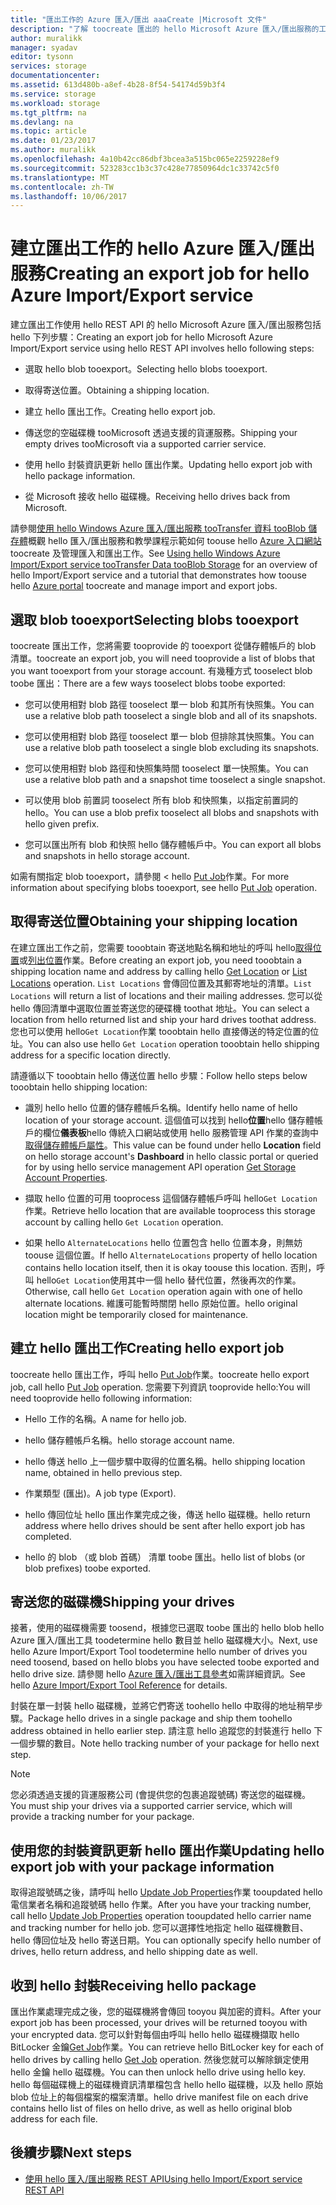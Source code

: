 ```yaml
---
title: "匯出工作的 Azure 匯入/匯出 aaaCreate |Microsoft 文件"
description: "了解 toocreate 匯出的 hello Microsoft Azure 匯入/匯出服務的工作。"
author: muralikk
manager: syadav
editor: tysonn
services: storage
documentationcenter: 
ms.assetid: 613d480b-a8ef-4b28-8f54-54174d59b3f4
ms.service: storage
ms.workload: storage
ms.tgt_pltfrm: na
ms.devlang: na
ms.topic: article
ms.date: 01/23/2017
ms.author: muralikk
ms.openlocfilehash: 4a10b42cc86dbf3bcea3a515bc065e2259228ef9
ms.sourcegitcommit: 523283cc1b3c37c428e77850964dc1c33742c5f0
ms.translationtype: MT
ms.contentlocale: zh-TW
ms.lasthandoff: 10/06/2017
---
```

# <a name="creating-an-export-job-for-hello-azure-importexport-service"></a><span data-ttu-id="d8798-103">建立匯出工作的 hello Azure 匯入/匯出服務</span><span class="sxs-lookup"><span data-stu-id="d8798-103">Creating an export job for hello Azure Import/Export service</span></span>
<span data-ttu-id="d8798-104">建立匯出工作使用 hello REST API 的 hello Microsoft Azure 匯入/匯出服務包括 hello 下列步驟：</span><span class="sxs-lookup"><span data-stu-id="d8798-104">Creating an export job for hello Microsoft Azure Import/Export service using hello REST API involves hello following steps:</span></span>

-   <span data-ttu-id="d8798-105">選取 hello blob tooexport。</span><span class="sxs-lookup"><span data-stu-id="d8798-105">Selecting hello blobs tooexport.</span></span>

-   <span data-ttu-id="d8798-106">取得寄送位置。</span><span class="sxs-lookup"><span data-stu-id="d8798-106">Obtaining a shipping location.</span></span>

-   <span data-ttu-id="d8798-107">建立 hello 匯出工作。</span><span class="sxs-lookup"><span data-stu-id="d8798-107">Creating hello export job.</span></span>

-   <span data-ttu-id="d8798-108">傳送您的空磁碟機 tooMicrosoft 透過支援的貨運服務。</span><span class="sxs-lookup"><span data-stu-id="d8798-108">Shipping your empty drives tooMicrosoft via a supported carrier service.</span></span>

-   <span data-ttu-id="d8798-109">使用 hello 封裝資訊更新 hello 匯出作業。</span><span class="sxs-lookup"><span data-stu-id="d8798-109">Updating hello export job with hello package information.</span></span>

-   <span data-ttu-id="d8798-110">從 Microsoft 接收 hello 磁碟機。</span><span class="sxs-lookup"><span data-stu-id="d8798-110">Receiving hello drives back from Microsoft.</span></span>

 <span data-ttu-id="d8798-111">請參閱[使用 hello Windows Azure 匯入/匯出服務 tooTransfer 資料 tooBlob 儲存體](storage-import-export-service.md)概觀 hello 匯入/匯出服務和教學課程示範如何 toouse hello [Azure 入口網站](https://portal.azure.com/)toocreate 及管理匯入和匯出工作。</span><span class="sxs-lookup"><span data-stu-id="d8798-111">See [Using hello Windows Azure Import/Export service tooTransfer Data tooBlob Storage](storage-import-export-service.md) for an overview of hello Import/Export service and a tutorial that demonstrates how toouse hello [Azure portal](https://portal.azure.com/) toocreate and manage import and export jobs.</span></span>

## <a name="selecting-blobs-tooexport"></a><span data-ttu-id="d8798-112">選取 blob tooexport</span><span class="sxs-lookup"><span data-stu-id="d8798-112">Selecting blobs tooexport</span></span>
 <span data-ttu-id="d8798-113">toocreate 匯出工作，您將需要 tooprovide 的 tooexport 從儲存體帳戶的 blob 清單。</span><span class="sxs-lookup"><span data-stu-id="d8798-113">toocreate an export job, you will need tooprovide a list of blobs that you want tooexport from your storage account.</span></span> <span data-ttu-id="d8798-114">有幾種方式 tooselect blob toobe 匯出：</span><span class="sxs-lookup"><span data-stu-id="d8798-114">There are a few ways tooselect blobs toobe exported:</span></span>

-   <span data-ttu-id="d8798-115">您可以使用相對 blob 路徑 tooselect 單一 blob 和其所有快照集。</span><span class="sxs-lookup"><span data-stu-id="d8798-115">You can use a relative blob path tooselect a single blob and all of its snapshots.</span></span>

-   <span data-ttu-id="d8798-116">您可以使用相對 blob 路徑 tooselect 單一 blob 但排除其快照集。</span><span class="sxs-lookup"><span data-stu-id="d8798-116">You can use a relative blob path tooselect a single blob excluding its snapshots.</span></span>

-   <span data-ttu-id="d8798-117">您可以使用相對 blob 路徑和快照集時間 tooselect 單一快照集。</span><span class="sxs-lookup"><span data-stu-id="d8798-117">You can use a relative blob path and a snapshot time tooselect a single snapshot.</span></span>

-   <span data-ttu-id="d8798-118">可以使用 blob 前置詞 tooselect 所有 blob 和快照集，以指定前置詞的 hello。</span><span class="sxs-lookup"><span data-stu-id="d8798-118">You can use a blob prefix tooselect all blobs and snapshots with hello given prefix.</span></span>

-   <span data-ttu-id="d8798-119">您可以匯出所有 blob 和快照 hello 儲存體帳戶中。</span><span class="sxs-lookup"><span data-stu-id="d8798-119">You can export all blobs and snapshots in hello storage account.</span></span>

 <span data-ttu-id="d8798-120">如需有關指定 blob tooexport，請參閱 < hello [Put Job](/rest/api/storageimportexport/jobs#Jobs_CreateOrUpdate)作業。</span><span class="sxs-lookup"><span data-stu-id="d8798-120">For more information about specifying blobs tooexport, see hello [Put Job](/rest/api/storageimportexport/jobs#Jobs_CreateOrUpdate) operation.</span></span>

## <a name="obtaining-your-shipping-location"></a><span data-ttu-id="d8798-121">取得寄送位置</span><span class="sxs-lookup"><span data-stu-id="d8798-121">Obtaining your shipping location</span></span>
<span data-ttu-id="d8798-122">在建立匯出工作之前，您需要 tooobtain 寄送地點名稱和地址的呼叫 hello[取得位置](https://portal.azure.com)或[列出位置](/rest/api/storageimportexport/listlocations)作業。</span><span class="sxs-lookup"><span data-stu-id="d8798-122">Before creating an export job, you need tooobtain a shipping location name and address by calling hello [Get Location](https://portal.azure.com) or [List Locations](/rest/api/storageimportexport/listlocations) operation.</span></span> <span data-ttu-id="d8798-123">`List Locations` 會傳回位置及其郵寄地址的清單。</span><span class="sxs-lookup"><span data-stu-id="d8798-123">`List Locations` will return a list of locations and their mailing addresses.</span></span> <span data-ttu-id="d8798-124">您可以從 hello 傳回清單中選取位置並寄送您的硬碟機 toothat 地址。</span><span class="sxs-lookup"><span data-stu-id="d8798-124">You can select a location from hello returned list and ship your hard drives toothat address.</span></span> <span data-ttu-id="d8798-125">您也可以使用 hello`Get Location`作業 tooobtain hello 直接傳送的特定位置的位址。</span><span class="sxs-lookup"><span data-stu-id="d8798-125">You can also use hello `Get Location` operation tooobtain hello shipping address for a specific location directly.</span></span>

<span data-ttu-id="d8798-126">請遵循以下 tooobtain hello 傳送位置 hello 步驟：</span><span class="sxs-lookup"><span data-stu-id="d8798-126">Follow hello steps below tooobtain hello shipping location:</span></span>

-   <span data-ttu-id="d8798-127">識別 hello hello 位置的儲存體帳戶名稱。</span><span class="sxs-lookup"><span data-stu-id="d8798-127">Identify hello name of hello location of your storage account.</span></span> <span data-ttu-id="d8798-128">這個值可以找到 hello**位置**hello 儲存體帳戶的欄位**儀表板**hello 傳統入口網站或使用 hello 服務管理 API 作業的查詢中[取得儲存體帳戶屬性](/rest/api/storagerp/storageaccounts#StorageAccounts_GetProperties)。</span><span class="sxs-lookup"><span data-stu-id="d8798-128">This value can be found under hello **Location** field on hello storage account's **Dashboard** in hello classic portal or queried for by using hello service management API operation [Get Storage Account Properties](/rest/api/storagerp/storageaccounts#StorageAccounts_GetProperties).</span></span>

-   <span data-ttu-id="d8798-129">擷取 hello 位置的可用 tooprocess 這個儲存體帳戶呼叫 hello`Get Location`作業。</span><span class="sxs-lookup"><span data-stu-id="d8798-129">Retrieve hello location that are available tooprocess this storage account by calling hello `Get Location` operation.</span></span>

-   <span data-ttu-id="d8798-130">如果 hello `AlternateLocations` hello 位置包含 hello 位置本身，則無妨 toouse 這個位置。</span><span class="sxs-lookup"><span data-stu-id="d8798-130">If hello `AlternateLocations` property of hello location contains hello location itself, then it is okay toouse this location.</span></span> <span data-ttu-id="d8798-131">否則，呼叫 hello`Get Location`使用其中一個 hello 替代位置，然後再次的作業。</span><span class="sxs-lookup"><span data-stu-id="d8798-131">Otherwise, call hello `Get Location` operation again with one of hello alternate locations.</span></span> <span data-ttu-id="d8798-132">維護可能暫時關閉 hello 原始位置。</span><span class="sxs-lookup"><span data-stu-id="d8798-132">hello original location might be temporarily closed for maintenance.</span></span>

## <a name="creating-hello-export-job"></a><span data-ttu-id="d8798-133">建立 hello 匯出工作</span><span class="sxs-lookup"><span data-stu-id="d8798-133">Creating hello export job</span></span>
 <span data-ttu-id="d8798-134">toocreate hello 匯出工作，呼叫 hello [Put Job](/rest/api/storageimportexport/jobs#Jobs_CreateOrUpdate)作業。</span><span class="sxs-lookup"><span data-stu-id="d8798-134">toocreate hello export job, call hello [Put Job](/rest/api/storageimportexport/jobs#Jobs_CreateOrUpdate) operation.</span></span> <span data-ttu-id="d8798-135">您需要下列資訊 tooprovide hello:</span><span class="sxs-lookup"><span data-stu-id="d8798-135">You will need tooprovide hello following information:</span></span>

-   <span data-ttu-id="d8798-136">Hello 工作的名稱。</span><span class="sxs-lookup"><span data-stu-id="d8798-136">A name for hello job.</span></span>

-   <span data-ttu-id="d8798-137">hello 儲存體帳戶名稱。</span><span class="sxs-lookup"><span data-stu-id="d8798-137">hello storage account name.</span></span>

-   <span data-ttu-id="d8798-138">hello 傳送 hello 上一個步驟中取得的位置名稱。</span><span class="sxs-lookup"><span data-stu-id="d8798-138">hello shipping location name, obtained in hello previous step.</span></span>

-   <span data-ttu-id="d8798-139">作業類型 (匯出)。</span><span class="sxs-lookup"><span data-stu-id="d8798-139">A job type (Export).</span></span>

-   <span data-ttu-id="d8798-140">hello 傳回位址 hello 匯出作業完成之後，傳送 hello 磁碟機。</span><span class="sxs-lookup"><span data-stu-id="d8798-140">hello return address where hello drives should be sent after hello export job has completed.</span></span>

-   <span data-ttu-id="d8798-141">hello 的 blob （或 blob 首碼） 清單 toobe 匯出。</span><span class="sxs-lookup"><span data-stu-id="d8798-141">hello list of blobs (or blob prefixes) toobe exported.</span></span>

## <a name="shipping-your-drives"></a><span data-ttu-id="d8798-142">寄送您的磁碟機</span><span class="sxs-lookup"><span data-stu-id="d8798-142">Shipping your drives</span></span>
 <span data-ttu-id="d8798-143">接著，使用的磁碟機需要 toosend，根據您已選取 toobe 匯出的 hello blob hello Azure 匯入/匯出工具 toodetermine hello 數目並 hello 磁碟機大小。</span><span class="sxs-lookup"><span data-stu-id="d8798-143">Next, use hello Azure Import/Export Tool toodetermine hello number of drives you need toosend, based on hello blobs you have selected toobe exported and hello drive size.</span></span> <span data-ttu-id="d8798-144">請參閱 hello [Azure 匯入/匯出工具參考](storage-import-export-tool-how-to-v1.md)如需詳細資訊。</span><span class="sxs-lookup"><span data-stu-id="d8798-144">See hello [Azure Import/Export Tool Reference](storage-import-export-tool-how-to-v1.md) for details.</span></span>

 <span data-ttu-id="d8798-145">封裝在單一封裝 hello 磁碟機，並將它們寄送 toohello hello 中取得的地址稍早步驟。</span><span class="sxs-lookup"><span data-stu-id="d8798-145">Package hello drives in a single package and ship them toohello address obtained in hello earlier step.</span></span> <span data-ttu-id="d8798-146">請注意 hello 追蹤您的封裝進行 hello 下一個步驟的數目。</span><span class="sxs-lookup"><span data-stu-id="d8798-146">Note hello tracking number of your package for hello next step.</span></span>

> [!NOTE]
>  <span data-ttu-id="d8798-147">您必須透過支援的貨運服務公司 (會提供您的包裹追蹤號碼) 寄送您的磁碟機。</span><span class="sxs-lookup"><span data-stu-id="d8798-147">You must ship your drives via a supported carrier service, which will provide a tracking number for your package.</span></span>

## <a name="updating-hello-export-job-with-your-package-information"></a><span data-ttu-id="d8798-148">使用您的封裝資訊更新 hello 匯出作業</span><span class="sxs-lookup"><span data-stu-id="d8798-148">Updating hello export job with your package information</span></span>
 <span data-ttu-id="d8798-149">取得追蹤號碼之後，請呼叫 hello [Update Job Properties](/rest/api/storageimportexport/jobs#Jobs_Update)作業 tooupdated hello 電信業者名稱和追蹤號碼 hello 作業。</span><span class="sxs-lookup"><span data-stu-id="d8798-149">After you have your tracking number, call hello [Update Job Properties](/rest/api/storageimportexport/jobs#Jobs_Update) operation tooupdated hello carrier name and tracking number for hello job.</span></span> <span data-ttu-id="d8798-150">您可以選擇性地指定 hello 磁碟機數目、 hello 傳回位址及 hello 寄送日期。</span><span class="sxs-lookup"><span data-stu-id="d8798-150">You can optionally specify hello number of drives, hello return address, and hello shipping date as well.</span></span>

## <a name="receiving-hello-package"></a><span data-ttu-id="d8798-151">收到 hello 封裝</span><span class="sxs-lookup"><span data-stu-id="d8798-151">Receiving hello package</span></span>
 <span data-ttu-id="d8798-152">匯出作業處理完成之後，您的磁碟機將會傳回 tooyou 與加密的資料。</span><span class="sxs-lookup"><span data-stu-id="d8798-152">After your export job has been processed, your drives will be returned tooyou with your encrypted data.</span></span> <span data-ttu-id="d8798-153">您可以針對每個由呼叫 hello hello 磁碟機擷取 hello BitLocker 金鑰[Get Job](/rest/api/storageimportexport/jobs#Jobs_Get)作業。</span><span class="sxs-lookup"><span data-stu-id="d8798-153">You can retrieve hello BitLocker key for each of hello drives by calling hello [Get Job](/rest/api/storageimportexport/jobs#Jobs_Get) operation.</span></span> <span data-ttu-id="d8798-154">然後您就可以解除鎖定使用 hello 金鑰 hello 磁碟機。</span><span class="sxs-lookup"><span data-stu-id="d8798-154">You can then unlock hello drive using hello key.</span></span> <span data-ttu-id="d8798-155">hello 每個磁碟機上的磁碟機資訊清單檔包含 hello hello 磁碟機，以及 hello 原始 blob 位址上的每個檔案的檔案清單。</span><span class="sxs-lookup"><span data-stu-id="d8798-155">hello drive manifest file on each drive contains hello list of files on hello drive, as well as hello original blob address for each file.</span></span>

## <a name="next-steps"></a><span data-ttu-id="d8798-156">後續步驟</span><span class="sxs-lookup"><span data-stu-id="d8798-156">Next steps</span></span>

* [<span data-ttu-id="d8798-157">使用 hello 匯入/匯出服務 REST API</span><span class="sxs-lookup"><span data-stu-id="d8798-157">Using hello Import/Export service REST API</span></span>](storage-import-export-using-the-rest-api.md)
